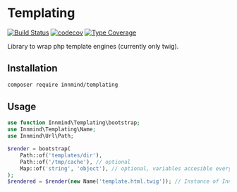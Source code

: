 # Templating

[![Build Status](https://github.com/innmind/templating/workflows/CI/badge.svg?branch=master)](https://github.com/innmind/templating/actions?query=workflow%3ACI)
[![codecov](https://codecov.io/gh/innmind/templating/branch/develop/graph/badge.svg)](https://codecov.io/gh/innmind/templating)
[![Type Coverage](https://shepherd.dev/github/innmind/templating/coverage.svg)](https://shepherd.dev/github/innmind/templating)

Library to wrap php template engines (currently only twig).

## Installation

```sh
composer require innmind/templating
```

## Usage

```php
use function Innmind\Templating\bootstrap;
use Innmind\Templating\Name;
use Innmind\Url\Path;

$render = bootstrap(
    Path::of('templates/dir'),
    Path::of('/tmp/cache'), // optional
    Map::of('string', 'object'), // optional, variables accesible everywhere in templates
);
$rendered = $render(new Name('template.html.twig')); // Instance of Innmind\Stream\Readable
```
